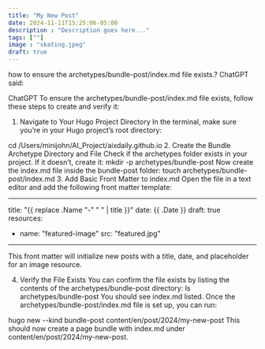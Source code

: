 ```yaml
---
title: "My New Post"
date: 2024-11-11T15:25:06-05:00
description : "Description goes here..."
tags: [""]
image : "skating.jpeg"
draft: true
---
```


how to ensure the archetypes/bundle-post/index.md file exists.?
ChatGPT said:

ChatGPT
To ensure the archetypes/bundle-post/index.md file exists, follow these steps to create and verify it:

1. Navigate to Your Hugo Project Directory
In the terminal, make sure you’re in your Hugo project’s root directory:

cd /Users/minijohn/AI_Project/aixdaily.github.io
2. Create the Bundle Archetype Directory and File
Check if the archetypes folder exists in your project. If it doesn’t, create it:
mkdir -p archetypes/bundle-post
Now create the index.md file inside the bundle-post folder:
touch archetypes/bundle-post/index.md
3. Add Basic Front Matter to index.md
Open the file in a text editor and add the following front matter template:

---
title: "{{ replace .Name "-" " " | title }}"
date: {{ .Date }}
draft: true
resources:
  - name: "featured-image"
    src: "featured.jpg"
---
This front matter will initialize new posts with a title, date, and placeholder for an image resource.

4. Verify the File Exists
You can confirm the file exists by listing the contents of the archetypes/bundle-post directory:
ls archetypes/bundle-post
You should see index.md listed.
Once the archetypes/bundle-post/index.md file is set up, you can run:

hugo new --kind bundle-post content/en/post/2024/my-new-post
This should now create a page bundle with index.md under content/en/post/2024/my-new-post.
